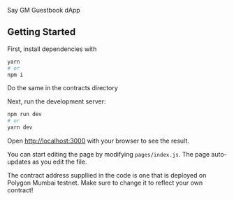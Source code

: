 Say GM Guestbook dApp

## Getting Started

First, install dependencies with 

```bash
yarn
# or
npm i
```
Do the same in the contracts directory

Next, run the development server:

```bash
npm run dev
# or
yarn dev
```

Open [http://localhost:3000](http://localhost:3000) with your browser to see the result.

You can start editing the page by modifying `pages/index.js`. The page auto-updates as you edit the file.

The contract address suppllied in the code is one that is deployed on Polygon Mumbai testnet. Make sure to change it to reflect your own contract!
